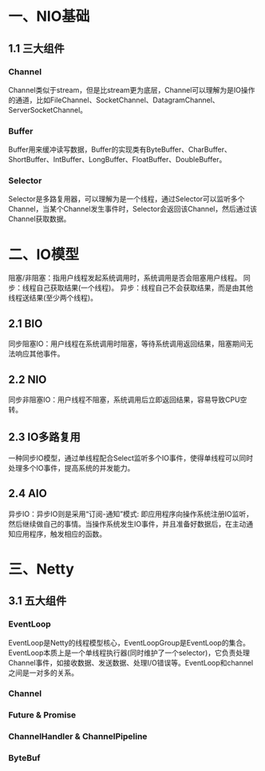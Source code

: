 # 一、NIO基础

## 1.1 三大组件

### Channel

Channel类似于stream，但是比stream更为底层，Channel可以理解为是IO操作的通道，比如FileChannel、SocketChannel、DatagramChannel、ServerSocketChannel。

### Buffer

Buffer用来缓冲读写数据，Buffer的实现类有ByteBuffer、CharBuffer、ShortBuffer、IntBuffer、LongBuffer、FloatBuffer、DoubleBuffer。

### Selector

Selector是多路复用器，可以理解为是一个线程，通过Selector可以监听多个Channel，当某个Channel发生事件时，Selector会返回该Channel，然后通过该Channel获取数据。

# 二、IO模型

阻塞/非阻塞：指用户线程发起系统调用时，系统调用是否会阻塞用户线程。
同步：线程自己获取结果(一个线程)。
异步：线程自己不会获取结果，而是由其他线程送结果(至少两个线程)。

## 2.1 BIO

同步阻塞IO：用户线程在系统调用时阻塞，等待系统调用返回结果，阻塞期间无法响应其他事件。

## 2.2 NIO

同步非阻塞IO：用户线程不阻塞，系统调用后立即返回结果，容易导致CPU空转。

## 2.3 IO多路复用

一种同步IO模型，通过单线程配合Select监听多个IO事件，使得单线程可以同时处理多个IO事件，提高系统的并发能力。

## 2.4 AIO

异步IO：异步IO则是采用“订阅-通知”模式: 即应用程序向操作系统注册IO监听，然后继续做自己的事情。当操作系统发生IO事件，并且准备好数据后，在主动通知应用程序，触发相应的函数。

# 三、Netty

## 3.1 五大组件

### EventLoop

EventLoop是Netty的线程模型核心，EventLoopGroup是EventLoop的集合。EventLoop本质上是一个单线程执行器(同时维护了一个selector)，它负责处理Channel事件，如接收数据、发送数据、处理I/O错误等。EventLoop和channel之间是一对多的关系。

### Channel

### Future & Promise

### ChannelHandler & ChannelPipeline

### ByteBuf